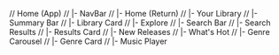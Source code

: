 // Home (App)
// |- NavBar
//    |- Home (Return)
//    |- Your Library
//       |- Summary Bar
//       |- Library Card
//    |- Explore
// |- Search Bar
// |- Search Results
//    |- Results Card
// |- New Releases
// |- What's Hot
// |- Genre Carousel
//    |- Genre Card
// |- Music Player
